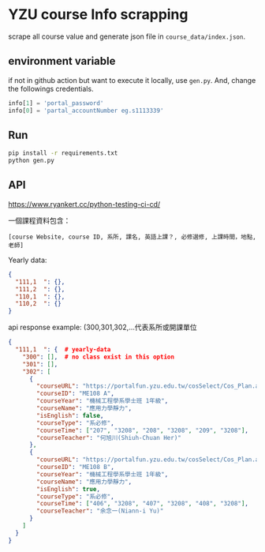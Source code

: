 # YZU course Info scrapping

scrape all course value and generate json file in `course_data/index.json`. 

## environment variable

if not in github action but want to execute it locally, use `gen.py`.
And, change the followings credentials.

```python
info[1] = 'portal_password'
info[0] = 'partal_accountNumber eg.s1113339'
```

## Run

```sh
pip install -r requirements.txt
python gen.py
```

## API

https://www.ryankert.cc/python-testing-ci-cd/


一個課程資料包含：
```
[course Website, course ID, 系所, 課名, 英語上課？, 必修選修, 上課時間，地點, 老師]
```

Yearly data: 
```json
{
  "111,1  ": {},
  "111,2  ": {},
  "110,1  ": {},
  "110,2  ": {}
}
```

api response example: (300,301,302,...代表系所或開課單位

```json
{
  "111,1  ": {  # yearly-data
    "300": [],  # no class exist in this option
    "301": [],
    "302": [
      {
        "courseURL": "https://portalfun.yzu.edu.tw/cosSelect/Cos_Plan.aspx?y=111&s=1&id=ME108&c=A",
        "courseID": "ME108 A",
        "courseYear": "機械工程學系學士班 1年級",
        "courseName": "應用力學靜力",
        "isEnglish": false,
        "courseType": "系必修",
        "courseTime": ["207", "3208", "208", "3208", "209", "3208"],
        "courseTeacher": "何旭川(Shiuh-Chuan Her)"
      },
      {
        "courseURL": "https://portalfun.yzu.edu.tw/cosSelect/Cos_Plan.aspx?y=111&s=1&id=ME108&c=B",
        "courseID": "ME108 B",
        "courseYear": "機械工程學系學士班 1年級",
        "courseName": "應用力學靜力",
        "isEnglish": true,
        "courseType": "系必修",
        "courseTime": ["406", "3208", "407", "3208", "408", "3208"],
        "courseTeacher": "余念一(Niann-i Yu)"
      }
    ]
  }
}
```
